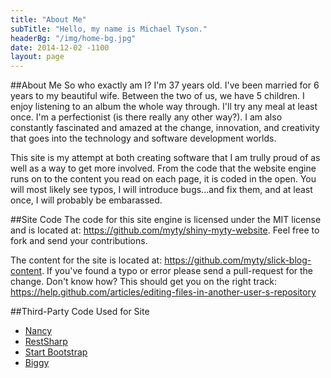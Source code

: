 ```yaml
---
title: "About Me"
subTitle: "Hello, my name is Michael Tyson."
headerBg: "/img/home-bg.jpg"
date: 2014-12-02 -1100
layout: page
---
```


##About Me
So who exactly am I?  I'm 37 years old.  I've been married for 6 years to my beautiful wife. Between the two of us, we have 5 children. I enjoy listening to an album the whole way through. I'll try any meal at least once. I'm a perfectionist (is there really any other way?).  I am also constantly fascinated and amazed at the change, innovation, and creativity that goes into the technology and software development worlds.

This site is my attempt at both creating software that I am trully proud of as well as a way to get more involved. From the code that the website engine runs on to the content you read on each page, it is coded in the open.  You will most likely see typos, I will introduce bugs...and fix them, and at least once, I will probably be embarassed. 

##Site Code
The code for this site engine is licensed under the MIT license and is located at: <https://github.com/myty/shiny-myty-website>. Feel free to fork and send your contributions.

The content for the site is located at: <https://github.com/myty/slick-blog-content>. If you've found a typo or error please send a pull-request for the change.  Don't know how? This should get you on the right track: <https://help.github.com/articles/editing-files-in-another-user-s-repository>

##Third-Party Code Used for Site
- [Nancy](http://nancyfx.org/)
- [RestSharp](http://restsharp.org/)
- [Start Bootstrap](http://startbootstrap.com/template-overviews/clean-blog/)
- [Biggy](https://github.com/xivSolutions/biggy)
